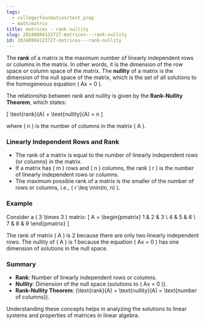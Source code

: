 ```yaml
---
tags:
  - college/foundation/test_prep
  - math/matrix
title: matrices - rank nullity
slug: 20240804123727-matrices---rank-nullity
id: 20240804123727-matrices---rank-nullity
---
```

The **rank** of a matrix is the maximum number of linearly independent rows or columns in the matrix. In other words, it is the dimension of the row space or column space of the matrix. The **nullity** of a matrix is the dimension of the null space of the matrix, which is the set of all solutions to the homogeneous equation \( Ax = 0 \).

The relationship between rank and nullity is given by the **Rank-Nullity Theorem**, which states:

\[ \text{rank}(A) + \text{nullity}(A) = n \]

where \( n \) is the number of columns in the matrix \( A \).

### Linearly Independent Rows and Rank
- The rank of a matrix is equal to the number of linearly independent rows (or columns) in the matrix.
- If a matrix has \( m \) rows and \( n \) columns, the rank \( r \) is the number of linearly independent rows or columns.
- The maximum possible rank of a matrix is the smaller of the number of rows or columns, i.e., \( r \leq \min(m, n) \).

### Example
Consider a \( 3 \times 3 \) matrix:
\[ A = \begin{pmatrix}
1 & 2 & 3 \\
4 & 5 & 6 \\
7 & 8 & 9
\end{pmatrix} \]

The rank of matrix \( A \) is 2 because there are only two linearly independent rows. The nullity of \( A \) is 1 because the equation \( Ax = 0 \) has one dimension of solutions in the null space.

### Summary
- **Rank**: Number of linearly independent rows or columns.
- **Nullity**: Dimension of the null space (solutions to \( Ax = 0 \)).
- **Rank-Nullity Theorem**: \(\text{rank}(A) + \text{nullity}(A) = \text{number of columns}\).

Understanding these concepts helps in analyzing the solutions to linear systems and properties of matrices in linear algebra.

